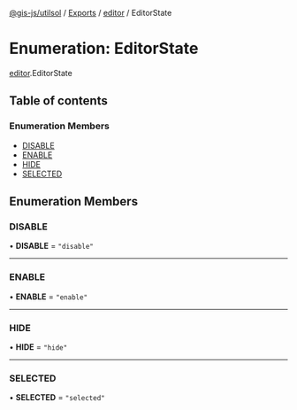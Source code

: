 [@gis-js/utilsol](../README.md) / [Exports](../modules.md) / [editor](../modules/editor.md) / EditorState

# Enumeration: EditorState

[editor](../modules/editor.md).EditorState

## Table of contents

### Enumeration Members

- [DISABLE](editor.EditorState.md#disable)
- [ENABLE](editor.EditorState.md#enable)
- [HIDE](editor.EditorState.md#hide)
- [SELECTED](editor.EditorState.md#selected)

## Enumeration Members

### DISABLE

• **DISABLE** = ``"disable"``

___

### ENABLE

• **ENABLE** = ``"enable"``

___

### HIDE

• **HIDE** = ``"hide"``

___

### SELECTED

• **SELECTED** = ``"selected"``
